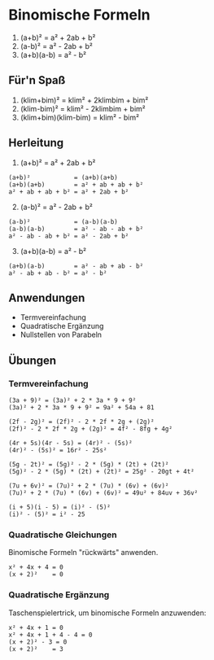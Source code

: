 # Binomische Formeln

1. (a+b)²     = a² + 2ab + b²
2. (a-b)²     = a² - 2ab + b²
3. (a+b)(a-b) = a² - b²

## Für'n Spaß

1. (klim+bim)²          = klim² + 2klimbim + bim²
2. (klim-bim)²          = klim² - 2klimbim + bim²
3. (klim+bim)(klim-bim) = klim² - bim²

## Herleitung

1. (a+b)²     = a² + 2ab + b²

```
(a+b)²            = (a+b)(a+b)
(a+b)(a+b)        = a² + ab + ab + b²
a² + ab + ab + b² = a² + 2ab + b²
```


2. (a-b)²     = a² - 2ab + b²

```
(a-b)²            = (a-b)(a-b)
(a-b)(a-b)        = a² - ab - ab + b²
a² - ab - ab + b² = a² - 2ab + b²
```

3. (a+b)(a-b) = a² - b²

```
(a+b)(a-b)        = a² - ab + ab - b²
a² - ab + ab - b² = a² - b²
```

## Anwendungen

- Termvereinfachung
- Quadratische Ergänzung
- Nullstellen von Parabeln

## Übungen

### Termvereinfachung

```
(3a + 9)² = (3a)² + 2 * 3a * 9 + 9²
(3a)² + 2 * 3a * 9 + 9² = 9a² + 54a + 81
```

```
(2f - 2g)² = (2f)² - 2 * 2f * 2g + (2g)²
(2f)² - 2 * 2f * 2g + (2g)² = 4f² - 8fg + 4g²
```

```
(4r + 5s)(4r - 5s) = (4r)² - (5s)²
(4r)² - (5s)² = 16r² - 25s²
```

```
(5g - 2t)² = (5g)² - 2 * (5g) * (2t) + (2t)²
(5g)² - 2 * (5g) * (2t) + (2t)² = 25g² - 20gt + 4t²
```

```
(7u + 6v)² = (7u)² + 2 * (7u) * (6v) + (6v)²
(7u)² + 2 * (7u) * (6v) + (6v)² = 49u² + 84uv + 36v²
```

```
(i + 5)(i - 5) = (i)² - (5)²
(i)² - (5)² = i² - 25
```

### Quadratische Gleichungen

Binomische Formeln "rückwärts" anwenden.

```
x² + 4x + 4 = 0
(x + 2)²    = 0
```

### Quadratische Ergänzung

Taschenspielertrick, um binomische Formeln anzuwenden:

```
x² + 4x + 1 = 0
x² + 4x + 1 + 4 - 4 = 0
(x + 2)² - 3 = 0
(x + 2)²    = 3
```
